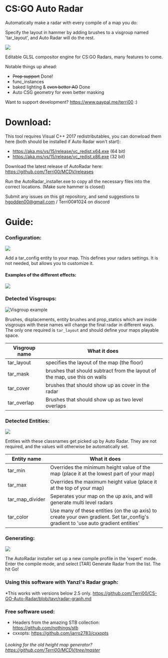 # CS:GO Auto Radar
Automatically make a radar with every compile of a map you do:

Specify the layout in hammer by adding brushes to a visgroup named 'tar_layout', and Auto Radar will do the rest.

![](https://i.imgur.com/98QEtMx.gif)

Editable GLSL compositor engine for CS:GO Radars, many features to come.

Notable things up ahead:
- ~~Prop support~~ Done!
- func_instances
- baked lighting & ~~even better AO~~ Done
- Auto CSG geometry for even better masking

Want to support development? https://www.paypal.me/terri00 :)

# Download:
This tool requires Visual C++ 2017 redistributables, you can donwload them here (both should be installed if Auto Radar won't start):

- https://aka.ms/vs/15/release/vc_redist.x64.exe (64 bit)
- https://aka.ms/vs/15/release/vc_redist.x86.exe (32 bit)

Download the latest release of AutoRadar here: https://github.com/Terri00/MCDV/releases

Run the AutoRadar_installer.exe to copy all the necessary files into the correct locations. (Make sure hammer is closed)

Submit any issues on this git repository, and send suggestions to hgodden00@gmail.com / Terri00#1024 on discord

# Guide:

### Configuration: 
![](https://i.imgur.com/Fd046ZK.png)

Add a tar_config entity to your map. This defines your radars settings. It is not needed, but allows you to customize it.

#### Examples of the different effects:
![](https://i.imgur.com/tE72qG2.png)

### Detected Visgroups:
![Visgroup example](https://i.imgur.com/fXozJkj.png)

Brushes, displacements, entity brushes and prop_statics which are inside visgroups with these names will change the final radar in different ways. The only one required is `tar_layout` and should define your maps playable space.

| Visgroup name | What it does                                            |
|---------------|---------------------------------------------------------|
| tar_layout   | specifies the layout of the map (the floor)             |
| tar_mask | brushes that should subtract from the layout of the map, use this on walls |
| tar_cover    | brushes that should show up as cover in the radar    |
| tar_overlap   | Brushes that should show up as two level overlaps   |

### Detected Entities:
![](https://i.imgur.com/PyPuPh5.png)

Entities with these classnames get picked up by Auto Radar. They are not required, and the values will otherwise be automatically set.

| Entity name     | What it does                                  |
|-----------------|-----------------------------------------------|
| tar_min | Overrides the minimum height value of the map (place it at the lowest part of your map) |
| tar_max | Overrides the maximum height value (place it at the top of your map) |
| tar_map_divider | Seperates your map on the up axis, and will generate multi level radars |
| tar_color | Use many of these entities (on the up axis) to create your own gradient. Set tar_config's gradient to 'use auto gradient entities' |

### Generating:
![](https://i.imgur.com/Y1l9eDC.png)

The AutoRadar installer set up a new compile profile in the 'expert' mode. Enter the compile mode, and select [TAR] Generate Radar from the list. The hit Go!

### Using this software with Yanzl's Radar graph:
*This works with versions below 2.5 only.
https://github.com/Terri00/CS-GO-Auto-Radar/blob/tavr/radar-graph.md

### Free software used:
- Headers from the amazing STB collection: https://github.com/nothings/stb
- cxxopts: https://github.com/jarro2783/cxxopts

###### Looking for the old height map generator? https://github.com/Terri00/MCDV/tree/master

